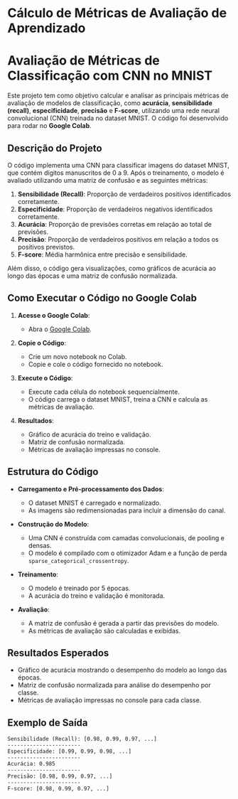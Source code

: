 # Cálculo de Métricas de Avaliação de Aprendizado

# Avaliação de Métricas de Classificação com CNN no MNIST

Este projeto tem como objetivo calcular e analisar as principais métricas de avaliação de modelos de classificação, como **acurácia**, **sensibilidade (recall)**, **especificidade**, **precisão** e **F-score**, utilizando uma rede neural convolucional (CNN) treinada no dataset MNIST. O código foi desenvolvido para rodar no **Google Colab**.

## Descrição do Projeto

O código implementa uma CNN para classificar imagens do dataset MNIST, que contém dígitos manuscritos de 0 a 9. Após o treinamento, o modelo é avaliado utilizando uma matriz de confusão e as seguintes métricas:

1. **Sensibilidade (Recall)**: Proporção de verdadeiros positivos identificados corretamente.
2. **Especificidade**: Proporção de verdadeiros negativos identificados corretamente.
3. **Acurácia**: Proporção de previsões corretas em relação ao total de previsões.
4. **Precisão**: Proporção de verdadeiros positivos em relação a todos os positivos previstos.
5. **F-score**: Média harmônica entre precisão e sensibilidade.

Além disso, o código gera visualizações, como gráficos de acurácia ao longo das épocas e uma matriz de confusão normalizada.

## Como Executar o Código no Google Colab

1. **Acesse o Google Colab**:
   - Abra o [Google Colab](https://colab.research.google.com/).

2. **Copie o Código**:
   - Crie um novo notebook no Colab.
   - Copie e cole o código fornecido no notebook.

3. **Execute o Código**:
   - Execute cada célula do notebook sequencialmente.
   - O código carrega o dataset MNIST, treina a CNN e calcula as métricas de avaliação.

4. **Resultados**:
   - Gráfico de acurácia do treino e validação.
   - Matriz de confusão normalizada.
   - Métricas de avaliação impressas no console.

## Estrutura do Código

- **Carregamento e Pré-processamento dos Dados**:
  - O dataset MNIST é carregado e normalizado.
  - As imagens são redimensionadas para incluir a dimensão do canal.

- **Construção do Modelo**:
  - Uma CNN é construída com camadas convolucionais, de pooling e densas.
  - O modelo é compilado com o otimizador Adam e a função de perda `sparse_categorical_crossentropy`.

- **Treinamento**:
  - O modelo é treinado por 5 épocas.
  - A acurácia do treino e validação é monitorada.

- **Avaliação**:
  - A matriz de confusão é gerada a partir das previsões do modelo.
  - As métricas de avaliação são calculadas e exibidas.

## Resultados Esperados

- Gráfico de acurácia mostrando o desempenho do modelo ao longo das épocas.
- Matriz de confusão normalizada para análise do desempenho por classe.
- Métricas de avaliação impressas no console para cada classe.

## Exemplo de Saída

```plaintext
Sensibilidade (Recall): [0.98, 0.99, 0.97, ...]
-----------------------
Especificidade: [0.99, 0.99, 0.98, ...]
-----------------------
Acurácia: 0.985
-----------------------
Precisão: [0.98, 0.99, 0.97, ...]
-----------------------
F-score: [0.98, 0.99, 0.97, ...]
